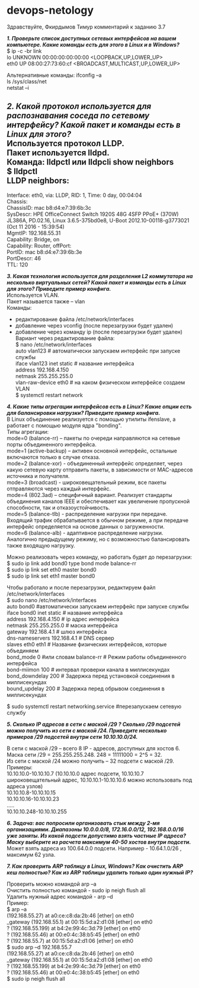 # devops-netology

Здравствуйте, Фкирдымов Тимур комментарий к заданию 3.7


***1. Проверьте список доступных сетевых интерфейсов на вашем компьютере. Какие команды есть для этого в Linux и в Windows?***  
$ ip -c -br link  
lo               UNKNOWN        00:00:00:00:00:00 <LOOPBACK,UP,LOWER_UP>  
eth0             UP             08:00:27:73:60:cf <BROADCAST,MULTICAST,UP,LOWER_UP>

Альтернативные команды:
ifconfig –a  
ls /sys/class/net   
netstat –i

***2. Какой протокол используется для распознавания соседа по сетевому интерфейсу? Какой пакет и команды есть в Linux для этого?***  
Используется протокол LLDP.  
Пакет используется lldpd.  
Команда: lldpctl или lldpcli show neighbors  
$ lldpctl  
LLDP neighbors:  
-------------------------------------------------------------------------------  
Interface:    eth0, via: LLDP, RID: 1, Time: 0 day, 00:04:04  
  Chassis:  
    ChassisID:    mac b8:d4:e7:39:6b:3c  
    SysDescr:     HPE OfficeConnect Switch 1920S 48G 4SFP PPoE+ (370W) JL386A, PD.02.16, Linux 3.6.5-375bd0e8, U-Boot 2012.10-00118-g3773021 (Oct 11 2016 - 15:39:54)  
    MgmtIP:       192.168.55.31  
    Capability:   Bridge, on  
    Capability:   Router, offPort:  
    PortID:       mac b8:d4:e7:39:6b:3e  
    PortDescr:    46  
    TTL:          120

***3. Какая технология используется для разделения L2 коммутатора на несколько виртуальных сетей? Какой пакет и команды есть в Linux для этого? Приведите пример конфига.***  
Используется VLAN.  
Пакет называется также – vlan  
Команды:  
- редактирование файла /etc/network/interfaces  
- добавление через vconfig (после перезагрузки будет удален)  
- добавление через команду ip (после перезагрузки будет удален)  
Вариант через редактирование файла:  
$ nano /etc/network/interfaces  
auto vlan123                                    # автоматически запускаем интерфейс при запуске службы  
iface vlan123 inet static			# название интерфейса  
address 192.168.4.150  
netmask 255.255.255.0  
vlan-raw-device eth0			        # на каком физическом интерфейсе создаем VLAN  
$ systemctl restart network

***4. Какие типы агрегации интерфейсов есть в Linux? Какие опции есть для балансировки нагрузки? Приведите пример конфига.***   
В Linux объединение реализуется с помощью утилиты ifenslave, а работает с помощью модуля ядра "bonding".  
Типы агрегации:  
mode=0 (balance-rr) – пакеты по очереди направляются на сетевые порты объединенного интерфейса.  
mode=1 (active-backup) – активен основной интерфейс, остальные включаются только в случае отказа.  
mode=2 (balance-xor) - объединенный интерфейс определяет, через какую сетевую карту отправить пакеты, в зависимости от MAC-адресов источника и получателя.  
mode=3 (broadcast) - широковещательный режим, все пакеты отправляются через каждый интерфейс.  
mode=4 (802.3ad) – специфичный вариант. Реализует стандарты объединения каналов IEEE и обеспечивает как увеличение пропускной способности, так и отказоустойчивость.  
mode=5 (balance-tlb) - распределение нагрузки при передаче. Входящий трафик обрабатывается в обычном режиме, а при передаче интерфейс определяется на основе данных о загруженности.  
mode=6 (balance-alb) - адаптивное распределение нагрузки. Аналогично предыдущему режиму, но с возможностью балансировать также входящую нагрузку.

Можно реализовать через команду, но работать будет до перезагрузки:  
$ sudo ip link add bond0 type bond mode balance-rr  
$ sudo ip link set eth0 master bond0  
$ sudo ip link set eth1 master bond0

Чтобы работало и после перезагрузки, редактируем файл /etc/network/interfaces  
$ sudo nano /etc/network/interfaces  
	auto bond0				#автоматически запускаем интерфейс при запуске службы    
	iface bond0 inet static			# название интерфейса  
 	address 192.168.4.150			# ip адрес интерфейса  
        netmask 255.255.255.0    		# маска интерфейса  
 	gateway 192.168.4.1			# шлюз интерфейса  
 	dns-nameservers 192.168.4.1 		# DNS сервер  
 	slaves eth0 eth1			# Название физических интерфейсов, которые объединяем  
       	bond_mode 0 #или словам balance-rr	# Режим работы объединенного интерфейса  
        bond-miimon 100				# интервал проверки канала в миллисекундах  
        bond_downdelay 200			# Задержка перед установкой соединения в миллисекундах  
        bound_updelay 200			# Задержка перед обрывом соединения в миллисекундах

$ sudo systemctl restart networking.service   #перезапускаем сетевую службу


***5. Сколько IP адресов в сети с маской /29 ? Сколько /29 подсетей можно получить из сети с маской /24. Приведите несколько примеров /29 подсетей внутри сети 10.10.10.0/24.***

В сети с маской /29 – всего 8 IP - адресов, доступных для хостов 6.  
Маска сети /29 = 255.255.255.248.   248 = 11111000 = 2^5 = 32.  
Из сети с маской /24 можно получить – 32 подсети с маской /29.  
Примеры:  
10.10.10.0-10.10.10.7  (10.10.10.0 адрес подсети, 10.10.10.7 широковещательный адрес, 10.10.10.1-10.10.10.6 можно использовать под адреса узлов)  
10.10.10.8-10.10.10.15  
10.10.10.16-10.10.10.23  
…..  
10.10.10.248-10.10.10.255

***6. Задача: вас попросили организовать стык между 2-мя организациями. Диапазоны 10.0.0.0/8, 172.16.0.0/12, 192.168.0.0/16 уже заняты. Из какой подсети допустимо взять частные IP адреса? Маску выберите из расчета максимум 40-50 хостов внутри подсети.***  
Может взять адреса из 100.64.0.0 подсети. Например -  10.64.1.0/26 , максимум 62 узла.

***7. Как проверить ARP таблицу в Linux, Windows? Как очистить ARP кеш полностью? Как из ARP таблицы удалить только один нужный IP?***  

Проверить можно командой arp –a  
Очистить полностью командой - sudo ip neigh flush all  
Удалить нужный адрес командой - arp –d  
Пример:  
$ arp –a  
(192.168.55.27) at a0:ce:c8:da:2b:46 [ether] on eth0  
_gateway (192.168.55.1) at 00:15:5d:a2:d1:08 [ether] on eth0  
? (192.168.55.199) at b4:2e:99:4c:3d:79 [ether] on eth0  
? (192.168.55.46) at 00:e0:4c:38:b5:45 [ether] on eth0  
? (192.168.55.7) at 00:15:5d:a2:d1:06 [ether] on eth0  
$ sudo arp –d 192.168.55.7  
(192.168.55.27) at a0:ce:c8:da:2b:46 [ether] on eth0  
_gateway (192.168.55.1) at 00:15:5d:a2:d1:08 [ether] on eth0  
? (192.168.55.199) at b4:2e:99:4c:3d:79 [ether] on eth0  
? (192.168.55.46) at 00:e0:4c:38:b5:45 [ether] on eth0  
$ sudo ip neigh flush all
